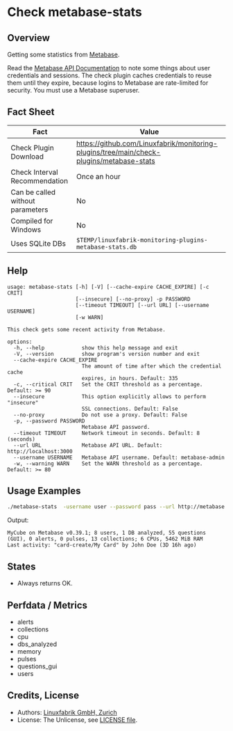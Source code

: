 # Check metabase-stats

## Overview

Getting some statistics from [Metabase](https://www.metabase.com).

Read the [Metabase API Documentation](https://www.metabase.com/learn/developing-applications/advanced-metabase/metabase-api.html#authenticate-your-requests-with-a-session-token) to note some things about user credentials and sessions. The check plugin caches credentials to reuse them until they expire, because logins to Metabase are rate-limited for security. You must use a Metabase superuser.


## Fact Sheet

| Fact | Value |
|----|----|
| Check Plugin Download                 | <https://github.com/Linuxfabrik/monitoring-plugins/tree/main/check-plugins/metabase-stats> |
| Check Interval Recommendation         | Once an hour |
| Can be called without parameters      | No |
| Compiled for Windows                  | No |
| Uses SQLite DBs                       | `$TEMP/linuxfabrik-monitoring-plugins-metabase-stats.db` |


## Help

```text
usage: metabase-stats [-h] [-V] [--cache-expire CACHE_EXPIRE] [-c CRIT]
                      [--insecure] [--no-proxy] -p PASSWORD
                      [--timeout TIMEOUT] [--url URL] [--username USERNAME]
                      [-w WARN]

This check gets some recent activity from Metabase.

options:
  -h, --help            show this help message and exit
  -V, --version         show program's version number and exit
  --cache-expire CACHE_EXPIRE
                        The amount of time after which the credential cache
                        expires, in hours. Default: 335
  -c, --critical CRIT   Set the CRIT threshold as a percentage. Default: >= 90
  --insecure            This option explicitly allows to perform "insecure"
                        SSL connections. Default: False
  --no-proxy            Do not use a proxy. Default: False
  -p, --password PASSWORD
                        Metabase API password.
  --timeout TIMEOUT     Network timeout in seconds. Default: 8 (seconds)
  --url URL             Metabase API URL. Default: http://localhost:3000
  --username USERNAME   Metabase API username. Default: metabase-admin
  -w, --warning WARN    Set the WARN threshold as a percentage. Default: >= 80
```


## Usage Examples

```bash
./metabase-stats  -username user --password pass --url http://metabase:3000
```

Output:

```text
MyCube on Metabase v0.39.1; 8 users, 1 DB analyzed, 55 questions (GUI), 0 alerts, 0 pulses, 13 collections; 6 CPUs, 5462 MiB RAM
Last activity: "card-create/My Card" by John Doe (3D 16h ago)
```


## States

* Always returns OK.


## Perfdata / Metrics

* alerts
* collections
* cpu
* dbs_analyzed
* memory
* pulses
* questions_gui
* users


## Credits, License

* Authors: [Linuxfabrik GmbH, Zurich](https://www.linuxfabrik.ch)
* License: The Unlicense, see [LICENSE file](https://unlicense.org/).
